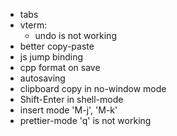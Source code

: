 * tabs
* vterm:
  - undo is not working
* better copy-paste
* js jump binding
* cpp format on save
* autosaving
* clipboard copy in no-window mode
* Shift-Enter in shell-mode
* insert mode 'M-j', 'M-k'
* prettier-mode 'q' is not working
